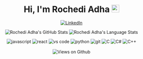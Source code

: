 <div align="center">
   <h1>Hi, I'm Rochedi Adha <img src="https://media.giphy.com/media/hvRJCLFzcasrR4ia7z/giphy.gif" width="25px"> </h1>
</div>

<p align='center'>
   <a href="https://www.linkedin.com/in/rochediadha" target="_blank"><img src="https://img.shields.io/badge/LinkedIn-0077B5?style=for-the-badge&logo=linkedin&logoColor=white" alt="LinkedIn"></a>
</p>

<p align="center">
   <img src="https://github-readme-stats.vercel.app/api?username=rochediadha&show_icons=true&hide=stars&hide_border=true" alt="Rochedi Adha's GitHub Stats" />
   <img src="https://github-readme-stats.vercel.app/api/top-langs/?username=rochediadha&layout=compact&hide_border=true" alt="Rochedi Adha's Language Stats" />
   </a>
</p>

<div align="center">
   <img src="https://img.shields.io/badge/JavaScript-F7DF1E?style=for-the-badge&logo=javascript&logoColor=black" alt="javascript" />
   <img src="https://img.shields.io/badge/React-61DAFB?style=for-the-badge&logo=react&logoColor=black" alt="react" />
   <img src="https://img.shields.io/badge/vs%20code-007ACC?style=for-the-badge&logo=visual%20studio%20code&logoColor=white" alt="vs code" />
   <img src="https://img.shields.io/badge/python-3776AB?style=for-the-badge&logo=python&logoColor=white" alt="python" />
   <img src="https://img.shields.io/badge/Git-F05032?style=for-the-badge&logo=git&logoColor=white" alt="git" />
   <img src="https://img.shields.io/badge/c-%2300599C.svg?style=for-the-badge&logo=c&logoColor=white" alt="C" />
   <img src="https://img.shields.io/badge/c%23-%23239120.svg?style=for-the-badge&logo=c-sharp&logoColor=white" alt="C#" />
   <img src="https://img.shields.io/badge/c++-%2300599C.svg?style=for-the-badge&logo=c%2B%2B&logoColor=white" alt="C++" />                                                                                                        </div><br>

<div align="center">
<img src="https://komarev.com/ghpvc/?username=rochediadha&color=green" alt="Views on Github" />
</div>
